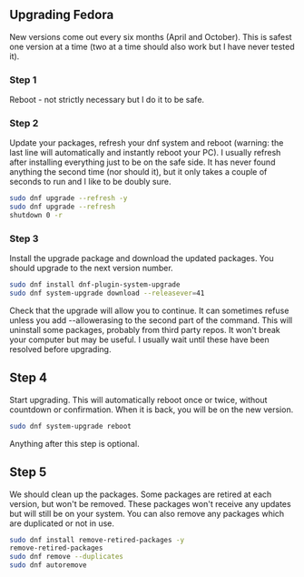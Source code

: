 ## Upgrading Fedora

New versions come out every six months (April and October). 
This is safest one version at a time (two at a time should also work but I have never tested it).

### Step 1
Reboot - not strictly necessary but I do it to be safe.

### Step 2
Update your packages, refresh your dnf system and reboot (warning: the last line will automatically and instantly reboot your PC). 
I usually refresh after installing everything just to be on the safe side. It has never found anything the second time (nor should it), but it only takes a couple of seconds to run and I like to be doubly sure.

```bash
sudo dnf upgrade --refresh -y
sudo dnf upgrade --refresh
shutdown 0 -r
```

### Step 3
Install the upgrade package and download the updated packages. You should upgrade to the next version number.

```bash
sudo dnf install dnf-plugin-system-upgrade
sudo dnf system-upgrade download --releasever=41
```

Check that the upgrade will allow you to continue. It can sometimes refuse unless you add --allowerasing to the second part of the command. This will uninstall some packages, probably from third party repos. It won't break your computer but may be useful. I usually wait until these have been resolved before upgrading.

## Step 4
Start upgrading. This will automatically reboot once or twice, without countdown or confirmation. When it is back, you will be on the new version.
```bash
sudo dnf system-upgrade reboot
```
Anything after this step is optional.

## Step 5
We should clean up the packages. Some packages are retired at each version, but won't be removed. These packages won't receive any updates but will still be on your system. You can also remove any packages which are duplicated or not in use.
```bash
sudo dnf install remove-retired-packages -y
remove-retired-packages
sudo dnf remove --duplicates
sudo dnf autoremove
```
